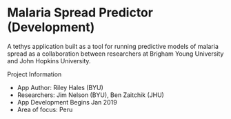 # Malaria Spread Predictor (Development)

A tethys application built as a tool for running predictive models of malaria spread as a collaboration between researchers at Brigham Young University and John Hopkins University.

Project Information
* App Author: Riley Hales (BYU)  
* Researchers: Jim Nelson (BYU), Ben Zaitchik (JHU)  
* App Development Begins Jan 2019
* Area of focus: Peru
